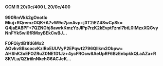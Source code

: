 #### GCM R 20/0c/400 L 20/0c/400
**990RmVkk2gOnotIo**<br/>**Miuj+RQremzOQK+A7vW9o7janAvp+j3T2iEZ4SwCpSk=**<br/>**Q4jaEABPF+7QZNGhj8awrkKmzYzJIPp7rzK2kEvptFzmI7btL0lMzxXQGvyNnFYkSwi6fRMxyBEkCwBJ...**<br/><br/>
**FOFQiytlB1fd6Mx2**<br/>**AOvkv8BscocvKzlRoEUUVyP2EPqwt2796QlIkm2Obpw=**<br/>**AHShK3oEFOZRuZ0NE1D1Jz+4ycFROcw8AeUpRF6BzEnbpkkQLaAZa+R8KVLu/QZiriilnNkehG6ACJeK...**